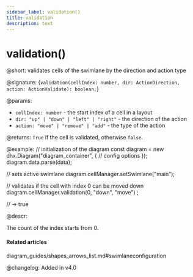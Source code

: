 ```yaml
---
sidebar_label: validation()
title: validation
description: text
---
```


# validation()

@short: validates cells of the swimlane by the direction and action type

@signature: {`validation(cellIndex: number, dir: ActionDirection, action: ActionValidate): boolean;`}

@params:
- `cellIndex: number` - the start index of a cell in a layout
- `dir: "up" | "down" | "left" | "right"` - the direction of the action
- `action: "move" | "remove" | "add"` - the type of the action

@returns:
`True` if the cell is validated, otherwise `false`.

@example:
// initialization of the diagram
const diagram = new dhx.Diagram("diagram_container", {
    // config options
});
diagram.data.parse(data);

// sets active swimlane
diagram.cellManager.setSwimlane("main");

// validates if the cell with index 0 can be moved down
diagram.cellManager.validation(0, "down", "move") ;

// -> true

@descr:

The count of the index starts from 0.

#### Related articles

diagram_guides/shapes_arrows_list.md#swimlaneconfiguration

@changelog:
Added in v4.0
